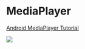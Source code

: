 # MediaPlayer

<a href="https://11zon.com/zon/android/android-mediaplayer-example.php">Android MediaPlayer Tutorial</a>

<img src="https://www.11zon.com/images/android/mediaplayer/11zon_mediaplayer1.png"/>
